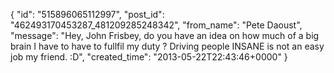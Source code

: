  {
   "id": "515896065112997",
   "post_id": "462493170453287_481209285248342",
   "from_name": "Pete Daoust",
   "message": "Hey, John Frisbey, do you have an idea on how much of a big brain I have to have to fullfil my duty ? Driving people INSANE is not an easy job my friend. :D",
   "created_time": "2013-05-22T22:43:46+0000"
 }
